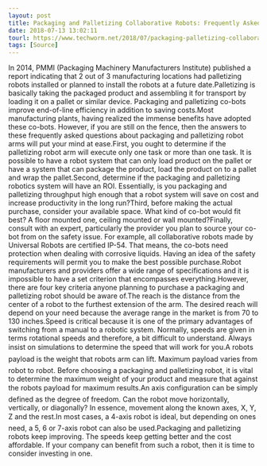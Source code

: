 ```yaml
---
layout: post
title: Packaging and Palletizing Collaborative Robots: Frequently Asked Questions Addressed
date: 2018-07-13 13:02:11
tourl: https://www.techworm.net/2018/07/packaging-palletizing-collaborative-robots-use-manufacturing-plants.html
tags: [Source]
---
```

In 2014, PMMI (Packaging Machinery Manufacturers Institute) published a report indicating that 2 out of 3 manufacturing locations had palletizing robots installed or planned to install the robots at a future date.Palletizing is basically taking the packaged product and assembling it for transport by loading it on a pallet or similar device. Packaging and palletizing co-bots improve end-of-line efficiency in addition to saving costs.Most manufacturing plants, having realized the immense benefits have adopted these co-bots. However, if you are still on the fence, then the answers to these frequently asked questions about packaging and palletizing robot arms will put your mind at ease.First, you ought to determine if the palletizing robot arm will execute only one task or more than one task. It is possible to have a robot system that can only load product on the pallet or have a system that can package the product, load the product on to a pallet and wrap the pallet.Second, determine if the packaging and palletizing robotics system will have an ROI. Essentially, is you packaging and palletizing throughput high enough that a robot system will save on cost and increase productivity in the long run?Third, before making the actual purchase, consider your available space. What kind of co-bot would fit best? A floor mounted one, ceiling mounted or wall mounted?Finally, consult with an expert, particularly the provider you plan to source your co-bot from on the safety issue. For example, all collaborative robots made by Universal Robots are certified IP-54. That means, the co-bots need protection when dealing with corrosive liquids. Having an idea of the safety requirements will permit you to make the best possible purchase.Robot manufacturers and providers offer a wide range of specifications and it is impossible to have a set criterion that encompasses everything.However, there are four key criteria anyone planning to purchase a packaging and palletizing robot should be aware of.The reach is the distance from the center of a robot to the furthest extension of the arm. The desired reach will depend on your need because the average range in the market is from 70 to 130 inches.Speed is critical because it is one of the primary advantages of switching from a manual to a robotic system. Normally, speeds are given in terms rotational speeds and therefore, a bit difficult to understand. Always insist on simulations to determine the speed that will work for you.A robots payload is the weight that robots arm can lift. Maximum payload varies from robot to robot. Before choosing a packaging and palletizing robot, it is vital to determine the maximum weight of your product and measure that against the robots payload for maximum results.An axis configuration can be simply defined as the degree of freedom. Can the robot move horizontally, vertically, or diagonally? In essence, movement along the known axes, X, Y, Z and the rest.In most cases, a 4-axis robot is ideal, but depending on ones need, a 5, 6 or 7-axis robot can also be used.Packaging and palletizing robots keep improving. The speeds keep getting better and the cost affordable. If your company can benefit from such a robot, then it is time to consider investing in one.